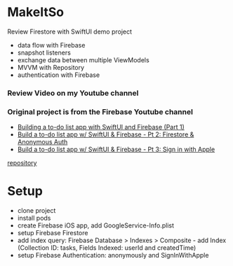 # MakeItSo
Review Firestore with SwiftUI demo project

- data flow with Firebase
- snapshot listeners
- exchange data between multiple ViewModels
- MVVM with Repository
- authentication with Firebase

### Review Video on my Youtube channel



### Original project is from the Firebase Youtube channel
- [Building a to-do list app with SwiftUI and Firebase (Part 1)](https://www.youtube.com/watch?v=4RUeW5rUcww&list=PLl-K7zZEsYLkTjfUJvjiPZ14F5c81uDuN)
- [Build a to-do list app w/ SwiftUI & Firebase - Pt 2: Firestore & Anonymous Auth](https://www.youtube.com/watch?v=HDde7TqKCpk)
- [Build a to-do list app w/ SwiftUI & Firebase - Pt 3: Sign in with Apple](https://www.youtube.com/watch?v=6iTmteRd07Q) 

[repository](https://github.com/peterfriese/MakeItSo)


# Setup
- clone project
- install pods
- create Firebase iOS app, add GoogleService-Info.plist
- setup Firebase Firestore
- add index query: Firebase Database > Indexes > Composite - add Index (Collection ID: tasks, Fields Indexed: userId and createdTime)
- setup Firebase Authentication: anonymously and SignInWithApple
